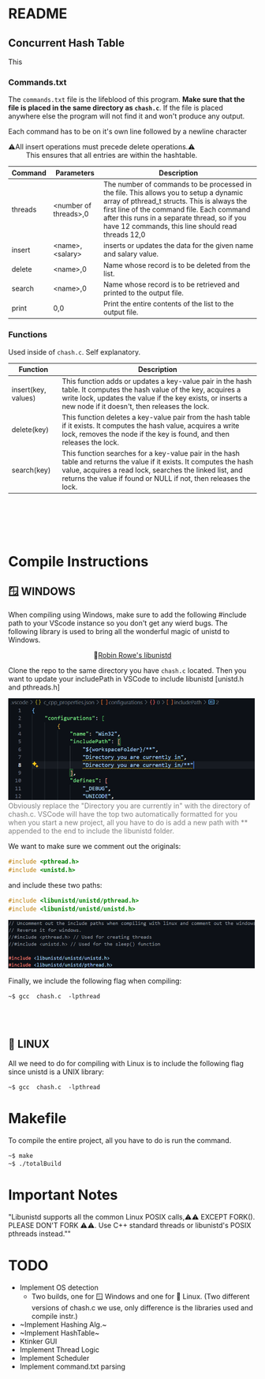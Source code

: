 # README

## Concurrent Hash Table

This 

### Commands.txt
The ```commands.txt``` file is the lifeblood of this program. **Make sure that the file is placed in the same directory as ```chash.c```**. If the file is placed anywhere else the program will not find it and won't produce any output. 

Each command has to be on it's own line followed by a newline character 

⚠️All insert operations must precede delete operations.⚠️ \
&emsp; &emsp; This ensures that all entries are within the hashtable.


| Command | Parameters                   | Description |
|---------------------|----------|------------------------------------------|
| threads | \<number of threads\>,0         | The number of commands to be processed in the file. This allows you to setup a dynamic array of pthread_t structs. This is always the first line of the command file.  Each command after this runs in a separate thread, so if you have 12 commands, this line should read threads 12,0                                                   |
| insert  |\<name\>,\<salary\>	          | inserts or updates the data for the given name and salary value. |
| delete  | \<name\>,0              | Name whose record is to be deleted from the list. |
| search  | \<name\>,0              | Name whose record is to be retrieved and printed to the output file. |
| print   | 0,0                   | Print the entire contents of the list to the output file. |


### Functions

Used inside of ```chash.c```. Self explanatory.

| Function               |                          Description                                   |
|------------------------|------------------------------------------------------------------------|
| insert(key, values)    |This function adds or updates a key-value pair in the hash table. It computes the hash value of the key, acquires a write lock, updates the value if the key exists, or inserts a new node if it doesn't, then releases the lock.  |
| delete(key) | This function deletes a key-value pair from the hash table if it exists. It computes the hash value, acquires a write lock, removes the node if the key is found, and then releases the lock.                                                |              
| search(key) | This function searches for a key-value pair in the hash table and returns the value if it exists. It computes the hash value, acquires a read lock, searches the linked list, and returns the value if found or NULL if not, then releases the lock.|


<br> </br>
<br> </br>
# Compile Instructions

## 🪟 WINDOWS
When compiling using Windows, make sure to add the following #include path to your VScode instance so you don't get any wierd bugs. The following library is used to bring all the wonderful magic of unistd to Windows.
<p style="text-align: center;">🔗<a href="https://github.com/robinrowe/libunistd">Robin Rowe's libunistd</a></p>

Clone the repo to the same directory you have ```chash.c``` located. Then you want to update your includePath in VSCode to include libunistd [unistd.h and pthreads.h]



<img src="Images/WindowsInstalDirect.png" alt="drawing" width="500"/> \
 <span style="color:gray">Obviously replace the "Directory you are currently in" with the directory of chash.c. VSCode will have the top two automatically formatted for you when you start a new project, all you have to do is add a new path with ** appended to the end to include the libunistd folder. </span>

We want to make sure we comment out the originals:
```c
#include <pthread.h>
#include <unistd.h>
```
and include these two paths:
```c
#include <libunistd/unistd/pthread.h>
#include <libunistd/unistd/unistd.h>
```

<img src="Images/WindowsChangeLines.png" alt="drawing" width="500"/>

Finally, we include the following flag when compiling: 
```console
~$ gcc  chash.c  -lpthread
```


<br> </br>
## 🐧 LINUX
All we need to do for compiling with Linux is to include the following flag since unistd is a UNIX library:
```console
~$ gcc  chash.c  -lpthread
```

# Makefile
To compile the entire project, all you have to do is run the command.
```console
~$ make
~$ ./totalBuild
```


# Important Notes
"Libunistd supports all the common Linux POSIX calls,⚠️⚠️ EXCEPT FORK(). PLEASE DON'T FORK ⚠️⚠️. Use C++ standard threads or libunistd's POSIX pthreads instead.""

# TODO
* Implement OS detection
    * Two builds, one for 🪟 Windows and one for 🐧 Linux. (Two different versions of chash.c we use, only difference is the libraries used and compile instr.)  
* ~Implement Hashing Alg.~
* ~Implement HashTable~
* Ktinker GUI
* Implement Thread Logic
* Implement Scheduler
* Implement command.txt parsing


